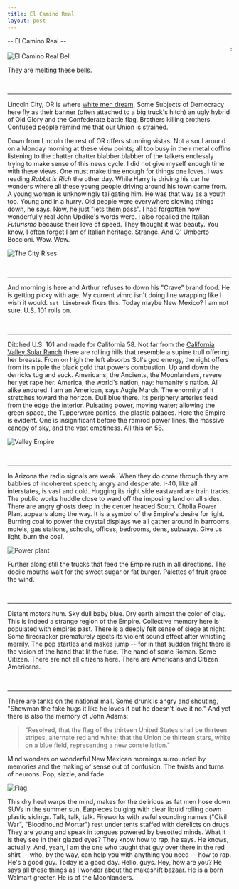 ```yaml
---
title: El Camino Real
layout: post
---
```


-- El Camino Real -- <marquee>scroll down</marquee>
![El Camino Real Bell](https://upload.wikimedia.org/wikipedia/commons/c/cc/El_Camino_Real_California_2.JPG)

They are melting these [bells](https://www.dailymail.co.uk/news/article-7170313/University-California-Santa-Cruz-removes-El-Camino-Real-Bell-marks-inclusive.html).


<br>
<hr>

Lincoln City, OR is where [white men dream](https://www.youtube.com/watch?v=Pl4lLfC8ZlE). Some Subjects of Democracy here fly as their banner (often attached to a big truck's hitch) an ugly hybrid of Old Glory and the Confederate battle flag. Brothers killing brothers. Confused people remind me that our Union is strained. 

Down from Lincoln the rest of OR offers stunning vistas. Not a soul around on a Monday morning at these view points; all too busy in their metal coffins listening to the chatter chatter blabber blabber of the talkers endlessly trying to make sense of this news cycle. I did not give myself enough time with these views. One must make time enough for things one loves. I was reading *Rabbit is Rich* the other day. While Harry is driving his car he wonders where all these young people driving around his town came from. A young woman is unknowingly tailgating him. He was that way as a youth too. Young and in a hurry. Old people were everywhere slowing things down, he says. Now, he just "lets them pass". I had forgotten how wonderfully real John Updike's words were. I also recalled the Italian *Futurismo* because their love of speed. They thought it was beauty. You know, I often forget I am of Italian heritage. Strange. And O' Umberto Boccioni. Wow. Wow.

![The City Rises](https://upload.wikimedia.org/wikipedia/commons/f/fe/Umberto_Boccioni_001.jpg)

<br>
<hr>

And morning is here and Arthur refuses to down his "Crave" brand food. He is getting picky with age. My current vimrc isn't doing line wrapping like I wish it would. `set linebreak` fixes this. Today maybe New Mexico? I am not sure. U.S. 101 rolls on.

<br>
<hr>

Ditched U.S. 101 and made for California 58. Not far from the [California Valley Solar Ranch](https://en.wikipedia.org/wiki/California_Valley_Solar_Ranch) there are rolling hills that resemble a supine trull offering her breasts. From on high the left absorbs Sol's god energy, the right offers from its nipple the black gold that powers combustion. Up and down the derricks tug and suck. Americans, the Ancients, the Moonlanders, revere her yet rape her. America, the world's nation, nay: humanity's nation. All alike endured. I am an American, says Augie March. The enormity of it stretches toward the horizon. Dull blue there. Its periphery arteries feed from the edge the interior. Pulsating power, moving water; allowing the green space, the Tupperware parties, the plastic palaces. Here the Empire is evident. One is insignificant before the ramrod power lines, the massive canopy of sky, and the vast emptiness. All this on 58.

![Valley Empire](/static/Valley_Empire.jpg)

<br>
<hr>

In Arizona the radio signals are weak. When they do come through they are babbles of incoherent speech; angry and desperate. I-40, like all interstates, is vast and cold. Hugging its right side eastward are train tracks. The public works huddle close to ward off the imposing land on all sides. There are angry ghosts deep in the center headed South. Cholla Power Plant appears along the way. It is a symbol of the Empire's desire for light. Burning coal to power the crystal displays we all gather around in barrooms, motels, gas stations, schools, offices, bedrooms, dens, subways. Give us light, burn the coal. 

![Power plant](/static/Power_plant.jpg)

Further along still the trucks that feed the Empire rush in all directions. The docile mouths wait for the sweet sugar or fat burger. Palettes of fruit grace the wind.  

<br>
<hr>

Distant motors hum. Sky dull baby blue. Dry earth almost the color of clay. This is indeed a strange region of the Empire. Collective memory here is populated with empires past. There is a deeply felt sense of siege at night. Some firecracker prematurely ejects its violent sound effect after whistling merrily. The pop startles and makes jump -- for in that sudden fright there is the vision of the hand that lit the fuse. The hand of some Roman. Some Citizen. There are not all citizens here. There are Americans and Citizen Americans.   


<br>
<hr>

There are tanks on the national mall. Some drunk is angry and shouting, "Showman the fake hugs it like he loves it but he doesn't love it no." And yet there is also the memory of John Adams:

>"Resolved, that the flag of the thirteen United States shall be thirteen stripes, alternate red and white; that the Union be thirteen stars, white on a blue field, representing a new constellation."

Mind wonders on wonderful New Mexican mornings surrounded by memories and the making of sense out of confusion. The twists and turns of neurons. Pop, sizzle, and fade.

![Flag](https://upload.wikimedia.org/wikipedia/commons/thumb/b/b3/Flag_of_the_United_States_%281777-1795%29.svg/640px-Flag_of_the_United_States_%281777-1795%29.svg.png)

This dry heat warps the mind, makes for the delirious as fat men hose down SUVs in the summer sun. Earpieces bulging with clear liquid rolling down plastic sidings. Talk, talk, talk. Fireworks with awful sounding names ("Civil War", "Bloodhound Mortar") rest under tents staffed with derelicts on drugs. They are young and speak in tongues powered by besotted minds. What it is they see in their glazed eyes? They know how to rap, he says. He knows, actually. And, yeah, I am the one who taught that guy over there in the red shirt -- who, by the way, can help you with anything you need -- how to rap. He's a good guy. Today is a good day. Hello, guys. Hey, how are you? He says all these things as I wonder about the makeshift bazaar. He is a born Walmart greeter. He is of the Moonlanders.   
